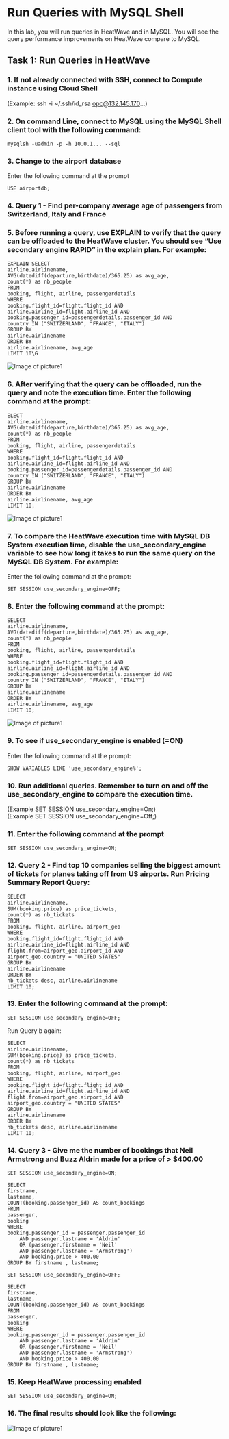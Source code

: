 # Run Queries with MySQL Shell
In this lab, you will run queries in HeatWave and in MySQL. You will see the query performance improvements on HeatWave compare to MySQL.
## Task 1: Run Queries in HeatWave
### 1. If not already connected with SSH, connect to Compute instance using Cloud Shell
(Example: ssh -i ~/.ssh/id_rsa opc@132.145.170…)
### 2. On command Line, connect to MySQL using the MySQL Shell client tool with the following command:
```
mysqlsh -uadmin -p -h 10.0.1... --sql
```
### 3. Change to the airport database
Enter the following command at the prompt
```
USE airportdb;
```
### 4. Query 1 - Find per-company average age of passengers from Switzerland, Italy and France
### 5. Before running a query, use EXPLAIN to verify that the query can be offloaded to the HeatWave cluster. You should see “Use secondary engine RAPID” in the explain plan. For example:
```
EXPLAIN SELECT
airline.airlinename,
AVG(datediff(departure,birthdate)/365.25) as avg_age,
count(*) as nb_people
FROM
booking, flight, airline, passengerdetails
WHERE
booking.flight_id=flight.flight_id AND
airline.airline_id=flight.airline_id AND
booking.passenger_id=passengerdetails.passenger_id AND
country IN ("SWITZERLAND", "FRANCE", "ITALY")
GROUP BY
airline.airlinename
ORDER BY
airline.airlinename, avg_age
LIMIT 10\G
```
![Image of picture1](https://github.com/tripplea-sg/Heatwave_Workshop_Feb2022/blob/main/Images/heatwave-qeury-02.png)
### 6. After verifying that the query can be offloaded, run the query and note the execution time. Enter the following command at the prompt:
```
ELECT
airline.airlinename,
AVG(datediff(departure,birthdate)/365.25) as avg_age,
count(*) as nb_people
FROM
booking, flight, airline, passengerdetails
WHERE
booking.flight_id=flight.flight_id AND
airline.airline_id=flight.airline_id AND
booking.passenger_id=passengerdetails.passenger_id AND
country IN ("SWITZERLAND", "FRANCE", "ITALY")
GROUP BY
airline.airlinename
ORDER BY
airline.airlinename, avg_age
LIMIT 10;
```
![Image of picture1](https://github.com/tripplea-sg/Heatwave_Workshop_Feb2022/blob/main/Images/heatwave-qeury-03.png)
### 7. To compare the HeatWave execution time with MySQL DB System execution time, disable the use_secondary_engine variable to see how long it takes to run the same query on the MySQL DB System. For example:
Enter the following command at the prompt:
```
SET SESSION use_secondary_engine=OFF;
```
### 8. Enter the following command at the prompt:
```
SELECT
airline.airlinename,
AVG(datediff(departure,birthdate)/365.25) as avg_age,
count(*) as nb_people
FROM
booking, flight, airline, passengerdetails
WHERE
booking.flight_id=flight.flight_id AND
airline.airline_id=flight.airline_id AND
booking.passenger_id=passengerdetails.passenger_id AND
country IN ("SWITZERLAND", "FRANCE", "ITALY")
GROUP BY
airline.airlinename
ORDER BY
airline.airlinename, avg_age
LIMIT 10;
```
![Image of picture1](https://github.com/tripplea-sg/Heatwave_Workshop_Feb2022/blob/main/Images/heatwave-qeury-04.png)
### 9. To see if use_secondary_engine is enabled (=ON)
Enter the following command at the prompt:
```
SHOW VARIABLES LIKE 'use_secondary_engine%';
```
### 10. Run additional queries. Remember to turn on and off the use_secondary_engine to compare the execution time.
(Example SET SESSION use_secondary_engine=On;) \
(Example SET SESSION use_secondary_engine=Off;) 
### 11. Enter the following command at the prompt
```
SET SESSION use_secondary_engine=ON;
```
### 12. Query 2 - Find top 10 companies selling the biggest amount of tickets for planes taking off from US airports. Run Pricing Summary Report Query:
```
SELECT
airline.airlinename,
SUM(booking.price) as price_tickets,
count(*) as nb_tickets
FROM
booking, flight, airline, airport_geo
WHERE
booking.flight_id=flight.flight_id AND
airline.airline_id=flight.airline_id AND
flight.from=airport_geo.airport_id AND
airport_geo.country = "UNITED STATES"
GROUP BY
airline.airlinename
ORDER BY
nb_tickets desc, airline.airlinename
LIMIT 10;
```
### 13. Enter the following command at the prompt:
```
SET SESSION use_secondary_engine=OFF;
```
Run Query b again:
```
SELECT
airline.airlinename,
SUM(booking.price) as price_tickets,
count(*) as nb_tickets
FROM
booking, flight, airline, airport_geo
WHERE
booking.flight_id=flight.flight_id AND
airline.airline_id=flight.airline_id AND
flight.from=airport_geo.airport_id AND
airport_geo.country = "UNITED STATES"
GROUP BY
airline.airlinename
ORDER BY
nb_tickets desc, airline.airlinename
LIMIT 10;
```
### 14. Query 3 - Give me the number of bookings that Neil Armstrong and Buzz Aldrin made for a price of > $400.00
```
SET SESSION use_secondary_engine=ON;
```
```
SELECT
firstname,
lastname,
COUNT(booking.passenger_id) AS count_bookings
FROM
passenger,
booking
WHERE
booking.passenger_id = passenger.passenger_id
    AND passenger.lastname = 'Aldrin'
    OR (passenger.firstname = 'Neil'
    AND passenger.lastname = 'Armstrong')
    AND booking.price > 400.00
GROUP BY firstname , lastname;
```
```
SET SESSION use_secondary_engine=OFF;
```
```
SELECT
firstname,
lastname,
COUNT(booking.passenger_id) AS count_bookings
FROM
passenger,
booking
WHERE
booking.passenger_id = passenger.passenger_id
    AND passenger.lastname = 'Aldrin'
    OR (passenger.firstname = 'Neil'
    AND passenger.lastname = 'Armstrong')
    AND booking.price > 400.00
GROUP BY firstname , lastname;
```
### 15. Keep HeatWave processing enabled
```
SET SESSION use_secondary_engine=ON;
```
### 16. The final results should look like the following:
![Image of picture1](https://github.com/tripplea-sg/Heatwave_Workshop_Feb2022/blob/main/Images/final-result.png)
